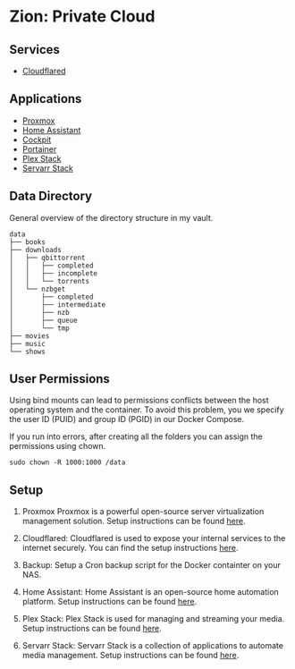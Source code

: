 # Zion: Private Cloud

## Services

- [Cloudflared](https://github.com/jensdufour/homelab/tree/main/services/cloudflared.md)

## Applications
- [Proxmox](https://github.com/jensdufour/homelab/tree/main/applications/proxmox.md)
- [Home Assistant](https://github.com/jensdufour/homelab/tree/main/applications/homeassistant.md)
- [Cockpit](https://github.com/jensdufour/homelab/tree/main/applications/cockpit.md)
- [Portainer](https://github.com/jensdufour/homelab/tree/main/applications/portainer.md)
- [Plex Stack](https://github.com/jensdufour/homelab/tree/main/applications/plex.md)
- [Servarr Stack](https://github.com/jensdufour/homelab/tree/main/applications/servarr.md)

## Data Directory
General overview of the directory structure in my vault. 
```
data
├── books
├── downloads
│   ├── qbittorrent
│   │   ├── completed
│   │   ├── incomplete
│   │   └── torrents
│   └── nzbget
│       ├── completed
│       ├── intermediate
│       ├── nzb
│       ├── queue
│       └── tmp
├── movies
├── music
└── shows
```

## User Permissions
Using bind mounts can lead to permissions conflicts between the host operating system and the container. To avoid this problem, you we specify the user ID (PUID) and group ID (PGID) in our Docker Compose.

If you run into errors, after creating all the folders you can assign the permissions using chown.
```
sudo chown -R 1000:1000 /data
```

## Setup

1. Proxmox
Proxmox is a powerful open-source server virtualization management solution. Setup instructions can be found [here](https://github.com/jensdufour/homelab/tree/main/applications/proxmox.md).

2. Cloudflared: Cloudflared is used to expose your internal services to the internet securely. You can find the setup instructions [here](https://github.com/jensdufour/homelab/tree/main/services/cloudflared.md).

3. Backup: Setup a Cron backup script for the Docker containter on your NAS.

4. Home Assistant: Home Assistant is an open-source home automation platform. Setup instructions can be found [here](https://github.com/jensdufour/homelab/tree/main/applications/homeassistant.md).

5. Plex Stack: Plex Stack is used for managing and streaming your media. Setup instructions can be found [here](https://github.com/jensdufour/homelab/tree/main/applications/plex.md).

6. Servarr Stack: Servarr Stack is a collection of applications to automate media management. Setup instructions can be found [here](https://github.com/jensdufour/homelab/tree/main/applications/servarr.md).